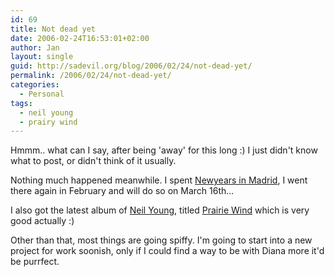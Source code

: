 ```yaml
---
id: 69
title: Not dead yet
date: 2006-02-24T16:53:01+02:00
author: Jan
layout: single
guid: http://sadevil.org/blog/2006/02/24/not-dead-yet/
permalink: /2006/02/24/not-dead-yet/
categories:
  - Personal
tags:
  - neil young
  - prairy wind
---
```

Hmmm.. what can I say, after being 'away' for this long :) I just didn't know what to post, or didn't think of it usually.

Nothing much happened meanwhile. I spent [Newyears in Madrid](https://kcore.org/2006/01/08/newyear-in-madrid/), I went there again in February and will do so on March 16th...

I also got the latest album of [Neil Young](http://www.neilyoung.com/), titled [Prairie Wind](http://www.neilyoung.com/prairiewind.html) which is very good actually :)

Other than that, most things are going spiffy. I'm going to start into a new project for work soonish, only if I could find a way to be with Diana more it'd be purrfect.
